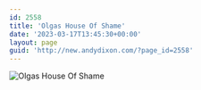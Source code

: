 ```yaml
---
id: 2558
title: 'Olgas House Of Shame'
date: '2023-03-17T13:45:30+00:00'
layout: page
guid: 'http://new.andydixon.com/?page_id=2558'
---
```


![Olgas House Of Shame](https://i0.wp.com/assets.g8x2.ldn.idrivee2-23.com/posters/Olgas%20House%20Of%20Shame%2001.jpg?w=1200&ssl=1 "Olgas House Of Shame")